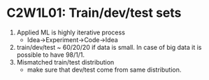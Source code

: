 # C2W1L01: Train/dev/test sets
1. Applied ML is highly iterative process
    - Idea->Experiment->Code->Idea
1. train/dev/test ~ 60/20/20 if data is small. In case of big data it is possible to have 98/1/1.
1. Mismatched train/test distribution
    - make sure that dev/test come from same distribution.


